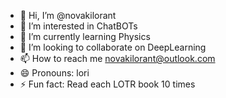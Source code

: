 - 👋 Hi, I’m @novakilorant
- 👀 I’m interested in ChatBOTs
- 🌱 I’m currently learning Physics
- 💞️ I’m looking to collaborate on DeepLearning
- 📫 How to reach me novakilorant@outlook.com
- 😄 Pronouns: lori
- ⚡ Fun fact: Read each LOTR book 10 times

<!---
novakilorant/novakilorant is a ✨ special ✨ repository because its `README.md` (this file) appears on your GitHub profile.
You can click the Preview link to take a look at your changes.
--->
